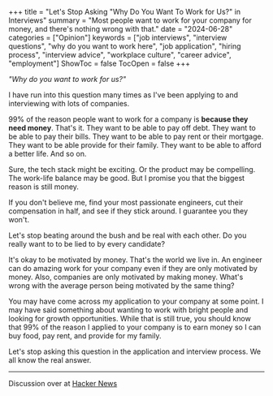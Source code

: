 +++
title = "Let's Stop Asking \"Why Do You Want To Work for Us?\" in Interviews"
summary = "Most people want to work for your company for money, and there's nothing wrong with that."
date = "2024-06-28"
categories = ["Opinion"]
keywords = ["job interviews", "interview questions", "why do you want to work here", "job application", "hiring process", "interview advice", "workplace culture", "career advice", "employment"]
ShowToc = false
TocOpen = false
+++

*"Why do you want to work for us?"*

I have run into this question many times as I've been applying to and interviewing with lots of companies.

99% of the reason people want to work for a company is **because they need money**. That's it. They want to be able to pay off debt. They want to be able to pay their bills. They want to be able to pay rent or their mortgage. They want to be able provide for their family. They want to be able to afford a better life. And so on.

Sure, the tech stack might be exciting. Or the product may be compelling. The work-life balance may be good. But I promise you that the biggest reason is still money.

If you don't believe me, find your most passionate engineers, cut their compensation in half, and see if they stick around. I guarantee you they won't.

Let's stop beating around the bush and be real with each other. Do you really want to to be lied to by every candidate?

It's okay to be motivated by money. That's the world we live in. An engineer can do amazing work for your company even if they are only motivated by money. Also, companies are only motivated by making money. What's wrong with the average person being motivated by the same thing?

You may have come across my application to your company at some point. I may have said something about wanting to work with bright people and looking for growth opportunities. While that is still true, you should know that 99% of the reason I applied to your company is to earn money so I can buy food, pay rent, and provide for my family.

Let's stop asking this question in the application and interview process. We all know the real answer.

---

Discussion over at [Hacker News](https://news.ycombinator.com/item?id=40842603)
